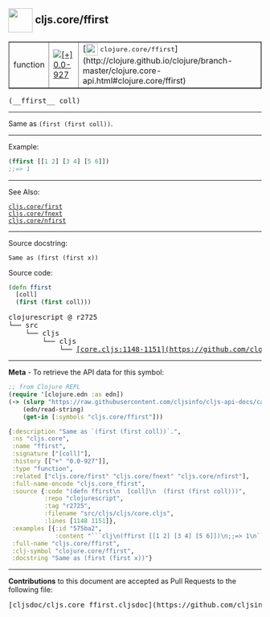## <img width="48px" valign="middle" src="http://i.imgur.com/Hi20huC.png"> cljs.core/ffirst

 <table border="1">
<tr>

<td>function</td>
<td><a href="https://github.com/cljsinfo/cljs-api-docs/tree/0.0-927"><img valign="middle" alt="[+] 0.0-927" src="https://img.shields.io/badge/+-0.0--927-lightgrey.svg"></a> </td>
<td>
[<img height="24px" valign="middle" src="http://i.imgur.com/1GjPKvB.png"> <samp>clojure.core/ffirst</samp>](http://clojure.github.io/clojure/branch-master/clojure.core-api.html#clojure.core/ffirst)
</td>
</tr>
</table>

 <samp>
(__ffirst__ coll)<br>
</samp>

---

Same as `(first (first coll))`.

---

Example:

```clj
(ffirst [[1 2] [3 4] [5 6]])
;;=> 1
```

---

See Also:

[`cljs.core/first`](cljs.core_first.md)<br>
[`cljs.core/fnext`](cljs.core_fnext.md)<br>
[`cljs.core/nfirst`](cljs.core_nfirst.md)<br>

---

Source docstring:

```
Same as (first (first x))
```

Source code:

```clj
(defn ffirst
  [coll]
  (first (first coll)))
```

 <pre>
clojurescript @ r2725
└── src
    └── cljs
        └── cljs
            └── <ins>[core.cljs:1148-1151](https://github.com/clojure/clojurescript/blob/r2725/src/cljs/cljs/core.cljs#L1148-L1151)</ins>
</pre>


---

__Meta__ - To retrieve the API data for this symbol:

```clj
;; from Clojure REPL
(require '[clojure.edn :as edn])
(-> (slurp "https://raw.githubusercontent.com/cljsinfo/cljs-api-docs/catalog/cljs-api.edn")
    (edn/read-string)
    (get-in [:symbols "cljs.core/ffirst"]))
```

```clj
{:description "Same as `(first (first coll))`.",
 :ns "cljs.core",
 :name "ffirst",
 :signature ["[coll]"],
 :history [["+" "0.0-927"]],
 :type "function",
 :related ["cljs.core/first" "cljs.core/fnext" "cljs.core/nfirst"],
 :full-name-encode "cljs.core_ffirst",
 :source {:code "(defn ffirst\n  [coll]\n  (first (first coll)))",
          :repo "clojurescript",
          :tag "r2725",
          :filename "src/cljs/cljs/core.cljs",
          :lines [1148 1151]},
 :examples [{:id "575ba2",
             :content "```clj\n(ffirst [[1 2] [3 4] [5 6]])\n;;=> 1\n```"}],
 :full-name "cljs.core/ffirst",
 :clj-symbol "clojure.core/ffirst",
 :docstring "Same as (first (first x))"}

```

---

__Contributions__ to this document are accepted as Pull Requests to the following file:

 <pre>
[cljsdoc/cljs.core_ffirst.cljsdoc](https://github.com/cljsinfo/cljs-api-docs/blob/master/cljsdoc/cljs.core_ffirst.cljsdoc)
</pre>

